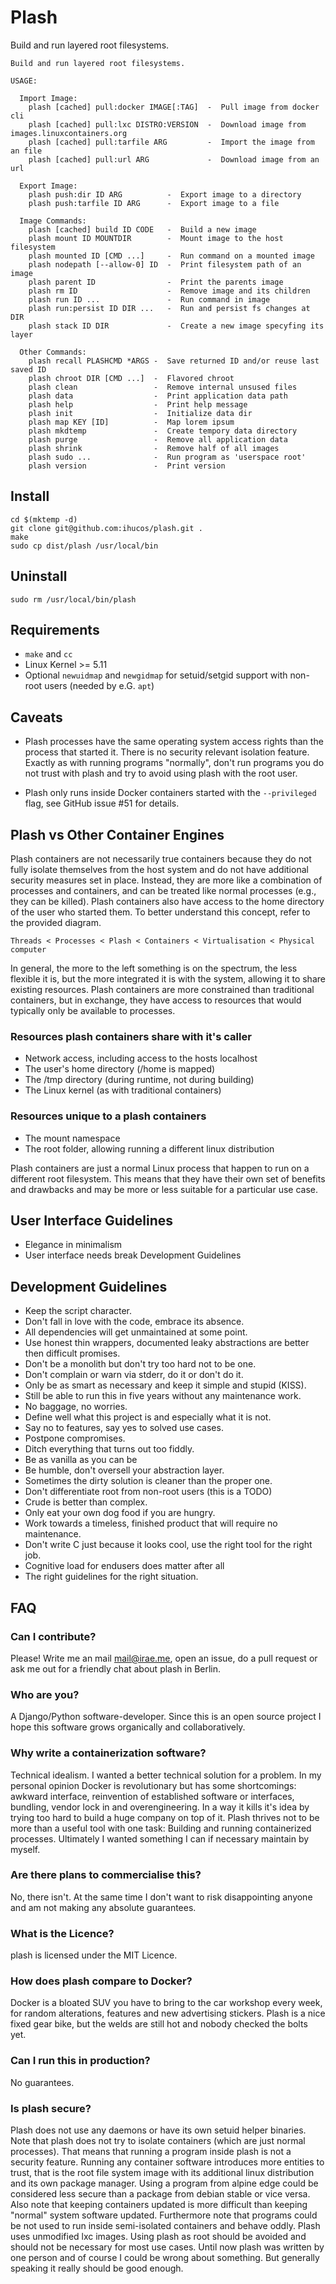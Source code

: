 # Plash

Build and run layered root filesystems.

```
Build and run layered root filesystems.

USAGE:

  Import Image:
    plash [cached] pull:docker IMAGE[:TAG]  -  Pull image from docker cli
    plash [cached] pull:lxc DISTRO:VERSION  -  Download image from images.linuxcontainers.org
    plash [cached] pull:tarfile ARG         -  Import the image from an file
    plash [cached] pull:url ARG             -  Download image from an url

  Export Image:
    plash push:dir ID ARG          -  Export image to a directory
    plash push:tarfile ID ARG      -  Export image to a file

  Image Commands:
    plash [cached] build ID CODE   -  Build a new image
    plash mount ID MOUNTDIR        -  Mount image to the host filesystem
    plash mounted ID [CMD ...]     -  Run command on a mounted image
    plash nodepath [--allow-0] ID  -  Print filesystem path of an image
    plash parent ID                -  Print the parents image
    plash rm ID                    -  Remove image and its children
    plash run ID ...               -  Run command in image
    plash run:persist ID DIR ...   -  Run and persist fs changes at DIR
    plash stack ID DIR             -  Create a new image specyfing its layer

  Other Commands:
    plash recall PLASHCMD *ARGS -  Save returned ID and/or reuse last saved ID
    plash chroot DIR [CMD ...]  -  Flavored chroot
    plash clean                 -  Remove internal unsused files
    plash data                  -  Print application data path
    plash help                  -  Print help message
    plash init                  -  Initialize data dir
    plash map KEY [ID]          -  Map lorem ipsum
    plash mkdtemp               -  Create tempory data directory
    plash purge                 -  Remove all application data
    plash shrink                -  Remove half of all images
    plash sudo ...              -  Run program as 'userspace root'
    plash version               -  Print version
```


## Install
```
cd $(mktemp -d)
git clone git@github.com:ihucos/plash.git .
make
sudo cp dist/plash /usr/local/bin
```

## Uninstall
```
sudo rm /usr/local/bin/plash
```

## Requirements
  - `make` and `cc`
  - Linux Kernel >= 5.11
  - Optional `newuidmap` and `newgidmap` for setuid/setgid support with non-root users (needed by e.G. `apt`)

## Caveats

- Plash processes have the same operating system access rights than the process
  that started it. There is no security relevant isolation feature. Exactly as
  with running programs "normally", don't run programs you do not trust with
  plash and try to avoid using plash with the root user.

- Plash only runs inside Docker containers started with the `--privileged`
  flag, see GitHub issue #51 for details. 
  
## Plash vs Other Container Engines

Plash containers are not necessarily true containers because they do not fully isolate themselves from the host system and do not have additional security measures set in place. Instead, they are more like a combination of processes and containers, and can be treated like normal processes (e.g., they can be killed). Plash containers also have access to the home directory of the user who started them. To better understand this concept, refer to the provided diagram. 

```
Threads < Processes < Plash < Containers < Virtualisation < Physical computer
```

In general, the more to the left something is on the spectrum, the less flexible it is, but the more integrated it is with the system, allowing it to share existing resources. Plash containers are more constrained than traditional containers, but in exchange, they have access to resources that would typically only be available to processes.

### Resources plash containers share with it's caller
- Network access, including access to the hosts localhost
- The user's home directory (/home is mapped)
- The /tmp directory (during runtime, not during building)
- The Linux kernel (as with traditional containers)

### Resources unique to a plash containers
- The mount namespace
- The root folder, allowing running a different linux distribution


Plash containers are just a normal Linux process that happen to run on a different root filesystem. This means that they have their own set of benefits and drawbacks and may be more or less suitable for a particular use case.

## User Interface Guidelines
- Elegance in minimalism
- User interface needs break Development Guidelines

## Development Guidelines

- Keep the script character.
- Don't fall in love with the code, embrace its absence.
- All dependencies will get unmaintained at some point.
- Use honest thin wrappers, documented leaky abstractions are better then difficult promises.
- Don't be a monolith but don't try too hard not to be one.
- Don't complain or warn via stderr, do it or don't do it.
- Only be as smart as necessary and keep it simple and stupid (KISS).
- Still be able to run this in five years without any maintenance work.
- No baggage, no worries.
- Define well what this project is and especially what it is not.
- Say no to features, say yes to solved use cases.
- Postpone compromises.
- Ditch everything that turns out too fiddly.
- Be as vanilla as you can be
- Be humble, don't oversell your abstraction layer.
- Sometimes the dirty solution is cleaner than the proper one.
- Don't differentiate root from non-root users (this is a TODO)
- Crude is better than complex.
- Only eat your own dog food if you are hungry.
- Work towards a timeless, finished product that will require no maintenance.
- Don't write C just because it looks cool, use the right tool for the right job.
- Cognitive load for endusers does matter after all
- The right guidelines for the right situation.


## FAQ

### Can I contribute?
Please! Write me an mail mail@irae.me, open an issue, do a pull request or ask
me out for a friendly chat about plash in Berlin.

### Who are you?
A Django/Python software-developer. Since this is an open source project I hope
this software grows organically and collaboratively.

### Why write a containerization software?
Technical idealism. I wanted a better technical solution for a problem. In my
personal opinion Docker is revolutionary but has some shortcomings: awkward
interface, reinvention of established software or interfaces, bundling, vendor
lock in and overengineering. In a way it kills it's idea by trying too hard to
build a huge company on top of it. Plash thrives not to be more than a useful
tool with one task: Building and running containerized processes. Ultimately I
wanted something I can if necessary maintain by myself.

### Are there plans to commercialise this?
No, there isn't. At the same time I don't want to risk disappointing anyone and
am not making any absolute guarantees.

### What is the Licence?
plash is licensed under the MIT Licence.

### How does plash compare to Docker?
Docker is a bloated SUV you have to bring to the car workshop every week, for
random alterations, features and new advertising stickers. Plash is a nice
fixed gear bike, but the welds are still hot and nobody checked the bolts yet.

### Can I run this in production?
No guarantees.

### Is plash secure?
Plash does not use any daemons or have its own setuid helper binaries. Note
that plash does not try to isolate containers (which are just normal
processes). That means that running a program inside plash is not a security
feature. Running any container software introduces more entities to trust, that
is the root file system image with its additional linux distribution and its
own package manager. Using a program from alpine edge could be considered less
secure than a package from debian stable or vice versa. Also note that keeping
containers updated is more difficult than keeping "normal" system software
updated. Furthermore note that programs could be not used to run inside
semi-isolated containers and behave oddly. Plash uses unmodified lxc images.
Using plash as root should be avoided and should not be necessary for most use
cases.  Until now plash was written by one person and of course I could be
wrong about something. But generally speaking it really should be good enough.
